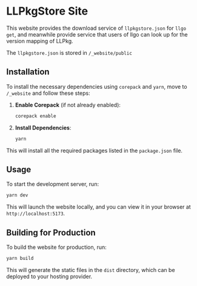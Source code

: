 # LLPkgStore Site
This website provides the download service of `llpkgstore.json` for `llgo get`, and meanwhile provide service that users of llgo can look up for the version mapping of LLPkg.

The `llpkgstore.json` is stored in `/_website/public`

## Installation
To install the necessary dependencies using `corepack` and `yarn`, move to `/_website` and follow these steps:

1. **Enable Corepack** (if not already enabled):
    ```sh
    corepack enable
    ```

2. **Install Dependencies**:
    ```sh
    yarn
    ```

This will install all the required packages listed in the `package.json` file.

## Usage
To start the development server, run:

```sh
yarn dev
```

This will launch the website locally, and you can view it in your browser at `http://localhost:5173`.

## Building for Production
To build the website for production, run:

```sh
yarn build
```

This will generate the static files in the `dist` directory, which can be deployed to your hosting provider.